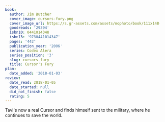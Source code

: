 ```yaml
---
book:
  author: Jim Butcher
  cover_image: cursors-fury.png
  cover_image_url: https://s.gr-assets.com/assets/nophoto/book/111x148-bcc042a9c91a29c1d680899eff700a03.png
  goodreads: '29394'
  isbn10: 0441014348
  isbn13: '9780441014347'
  pages: '442'
  publication_year: '2006'
  series: Codex Alera
  series_position: '3'
  slug: cursors-fury
  title: Cursor's Fury
plan:
  date_added: '2018-01-03'
review:
  date_read: 2018-01-05
  date_started: null
  did_not_finish: false
  rating: 5
---
```


Tavi's now a real Cursor and finds himself sent to the military, where he continues to save the world.
